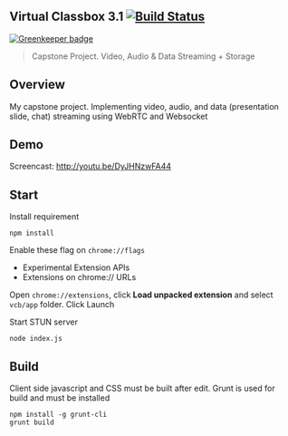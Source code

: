 ## Virtual Classbox 3.1 [![Build Status](https://travis-ci.org/pveyes/vcb.png?branch=master)](https://travis-ci.org/pveyes/vcb)

[![Greenkeeper badge](https://badges.greenkeeper.io/pveyes/vcb.svg)](https://greenkeeper.io/)

> Capstone Project. Video, Audio & Data Streaming + Storage

## Overview

My capstone project. Implementing video, audio, and data (presentation slide, chat) streaming using WebRTC and Websocket

## Demo

Screencast: http://youtu.be/DyJHNzwFA44

## Start

Install requirement

    npm install

Enable these flag on `chrome://flags`

- Experimental Extension APIs
- Extensions on chrome:// URLs

Open `chrome://extensions`, click **Load unpacked extension** and select `vcb/app` folder. Click Launch

Start STUN server

    node index.js

## Build

Client side javascript and CSS must be built after edit. Grunt is used for build and must be installed

    npm install -g grunt-cli
    grunt build

